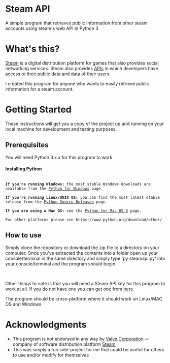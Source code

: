 # Steam API
A simple program that retrieves public information from other steam accounts using steam's web API in Python 3

<h1>What's this?</h1>
<p><a href="http://steamcommunity.com/" target="_blank">Steam</a> is a digital distribution platform for games that also provides social networking services.
Steam also provides <a href="http://steamcommunity.com/dev" target="_blank">APIs</a> in which developers have access to their public data and data of their users.</p>
I created this program for anyone who wants to easily retrieve public information for a steam account.

<h1>Getting Started</h1>
These instructions will get you a copy of the project up and running on your local machine for development and testing purposes.

<h2>Prerequisites</h2>
You will need Python 3.x.x for this program to work
<h4>Installing Python</h4>

<pre><code>
<b>If you're running Windows:</b> the most stable Windows downloads are available from the <a href="https://www.python.org/downloads/windows/" target="_blank">Python for Windows</a> page.

<b>If you're running Linux/UNIX OS:</b> you can find the most latest stable release from the <a href="https://www.python.org/downloads/source/" target="_blank">Python Source Releases</a> page.

<b>If you are using a Mac OS:</b> see the <a href="https://www.python.org/downloads/mac-osx/" target="_blank">Python for Mac OS X</a> page.

For other platforms please see https://www.python.org/download/other/
</code></pre>

<h2>How to use</h2>
<p>Simply clone the repository or download the zip file to a directory on your computer. Once you've extracted the contents into a folder open up your console/terminal in the same directory and simply type 'py steamapi.py' into your console/terminal and the program should begin.</p>
<br>
<p>Other things to note is that you will need a Steam API key for this program to work at all. If you do not have one you can get one from <a href="https://steamcommunity.com/dev/apikey" target="_blank">here</a>.</p>
<p>The program should be cross-platform where it should work on Linux/MAC OS and Windows</p>

<h1>Acknowledgments</h1>
<ul>
  <li>This program is not endorsed in any way by <a href="http://www.valvesoftware.com/" target="_blank">Valve Corporation</a> &mdash; company of software distribution platform <a href="http://store.steampowered.com/" target="_blank">Steam</a>.</li>
  <li>This was simply a fun side-project for me that could be useful for others to use and/or modify for themselves</li>
</ul>
